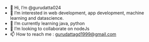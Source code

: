 - 👋 Hi, I’m @gurudatta024
- 👀 I’m interested in web development, app development, machine learning and datascience.
- 🌱 I’m currently learning java, python
- 💞️ I’m looking to collaborate on nodeJs
- 📫 How to reach me : gurudattagd1999@gmail.com

<!---
gurudatta024/gurudatta024 is a ✨ special ✨ repository because its `README.md` (this file) appears on your GitHub profile.
You can click the Preview link to take a look at your changes.
--->
